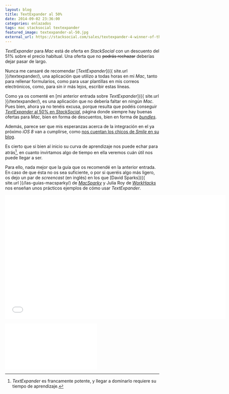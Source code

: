 ```yaml
---
layout: blog
title: TextExpander al 50%
date: 2014-09-02 23:36:00
categories: enlazados
tags: mac stacksocial textexpander
featured_image: textexpander-al-50.jpg
external_url: https://stacksocial.com/sales/textexpander-4-winner-of-the-2010-macworld-editors-choice-award?rid=467692
---
```

*TextExpander* para *Mac* está de oferta en *StackSocial* con un descuento del 51% sobre el precio habitual. Una oferta que no <strike>podrás rechazar</strike> deberías dejar pasar de largo.<Sigue Leyendo>  
  
Nunca me cansaré de recomendar [*TextExpander*]({{ site.url }}/textexpander/), una aplicación que utilizo a todas horas en mi *Mac*, tanto para rellenar formularios, como para usar plantillas en mis correos electrónicos, como, para sin ir más lejos, escribir estas líneas.  
  
Como ya os comenté en [mi anterior entrada sobre *TextExpander*]({{ site.url }}/textexpander/), es una aplicación que no debería faltar en ningún *Mac*. Pues bien, ahora ya no tenéis excusa, porque resulta que podéis conseguir [*TextExpander* al 50% en *StackSocial*](https://stacksocial.com/sales/textexpander-4-winner-of-the-2010-macworld-editors-choice-award?rid=467692), página donde siempre hay buenas ofertas para *Mac*, bien en forma de descuentos, bien en forma de [*bundles*](https://stacksocial.com/sales/the-award-winning-maclovin-bundle?rid=467692).
  
Además, parece ser que mis esperanzas acerca de la integración en el ya próximo *iOS 8* van a cumplirse, como [nos cuentan los chicos de *Smile* en su blog](http://smilesoftware.com/blog/entry/textexpander-snippet-expansion-comes-to-every-app-in-ios-8).

Es cierto que si bien al inicio su curva de aprendizaje nos puede echar para atrás[^1], en cuanto invirtamos algo de tiempo en ella veremos cuán útil nos puede llegar a ser.   

Para ello, nada mejor que la guía que os recomendé en la anterior entrada. En caso de que ésta no os sea suficiente, o por si queréis algo más ligero, os dejo un par de *screencast* (en inglés) en los que [David Sparks]({{ site.url }}/las-guias-macsparky/) de [*MacSparky*](http://macsparky.com/) y Julia Roy de [*WorkHacks*](http://workhacks.com/) nos enseñan unos prácticos ejemplos de cómo usar *TextExpander*.

<p class='embed-container'><iframe src="//player.vimeo.com/video/44456425?portrait=0" width="720" height="405" frameborder="0" webkitallowfullscreen mozallowfullscreen allowfullscreen></iframe></p>

<div class='embed-container'><iframe src="//www.youtube.com/embed/tT7F5lrAywM" frameborder="0" allowfullscreen></iframe></div>
  
[^1]: *TextExpander* es francamente potente, y llegar a dominarlo requiere su tiempo de aprendizaje.

